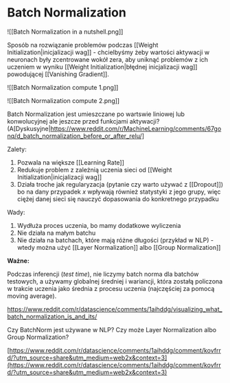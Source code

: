# Batch Normalization

![[Batch Normalization in a nutshell.png]]

Sposób na rozwiązanie problemów podczas [[Weight Initialization|inicjalizacji wag]] - chcielbyśmy żeby wartości aktywacji w neuronach były zcentrowane wokół zera, aby uniknąć problemów z ich uczeniem w wyniku [[Weight Initialization|błędnej inicjalizacji wag]] powodującej [[Vanishing Gradient]].

![[Batch Normalization compute 1.png]]

![[Batch Normalization compute 2.png]]

Batch Normalization jest umieszczane po wartswie liniowej lub konwolucyjnej ale jeszcze przed funkcjami aktywacji? (A[Dyskusyjne|https://www.reddit.com/r/MachineLearning/comments/67gonq/d_batch_normalization_before_or_after_relu/]

Zalety:
1. Pozwala na większe [[Learning Rate]]
2. Redukuje problem z zależnią uczenia sieci od [[Weight Initialization|inicjalizacji wag]]
3. Działa troche jak regularyzacja (pytanie czy warto używać z [[Dropout]]) bo na dany przypadek $x$ wpływają również statystyki z jego grupy, więc ciężej danej sieci się nauczyć dopasowania do konkretnego przypadku 

Wady:
1. Wydłuża proces uczenia, bo mamy dodatkowe wyliczenia
2. Nie działa na małym batchu
3. Nie działa na batchach, które mają różne długości (przykład w NLP) - wtedy można użyć [[Layer Normalization]] albo [[Group Normalization]]

**Ważne:**

Podczas inferencji (*test time*), nie liczymy batch norma dla batchów testowych, a używamy globalnej średniej i wariancji, która zostałą policzona w trakcie uczenia jako średnia z procesu uczenia (najczęściej za pomocą moving average).




https://www.reddit.com/r/datascience/comments/1aihddg/visualizing_what_batch_normalization_is_and_its/

Czy BatchNorm jest używane w NLP? Czy może Layer Normalization albo Group Normalization?

  

[https://www.reddit.com/r/datascience/comments/1aihddg/comment/kovfrrd/?utm_source=share&utm_medium=web2x&context=3](https://www.reddit.com/r/datascience/comments/1aihddg/comment/kovfrrd/?utm_source=share&utm_medium=web2x&context=3)